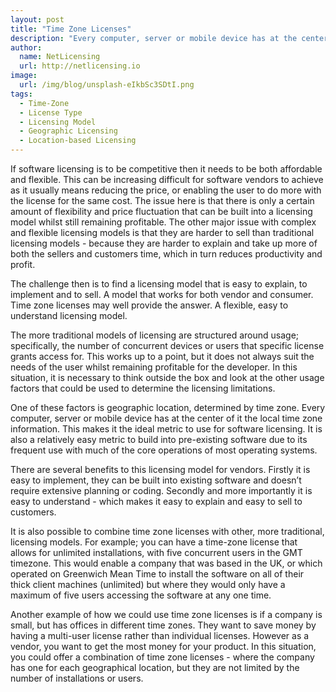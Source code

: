 ```yaml
---
layout: post
title: "Time Zone Licenses"
description: "Every computer, server or mobile device has at the center of it the local time zone information"
author:
  name: NetLicensing
  url: http://netlicensing.io
image:
  url: /img/blog/unsplash-eIkbSc3SDtI.png
tags:
  - Time-Zone
  - License Type
  - Licensing Model
  - Geographic Licensing
  - Location-based Licensing
---
```


If software licensing is to be competitive then it needs to be both affordable and flexible. This can be increasing difficult for software vendors to achieve as it usually means reducing the price, or enabling the user to do more with the license for the same cost. The issue here is that there is only a certain amount of flexibility and price fluctuation that can be built into a licensing model whilst still remaining profitable. The other major issue with complex and flexible licensing models is that they are harder to sell than traditional licensing models - because they are harder to explain and take up more of both the sellers and customers time, which in turn reduces productivity and profit.

The challenge then is to find a licensing model that is easy to explain, to implement and to sell. A model that works for both vendor and consumer. Time zone licenses may well provide the answer. A flexible, easy to understand licensing model.

The more traditional models of licensing are structured around usage; specifically, the number of concurrent devices or users that specific license grants access for. This works up to a point, but it does not always suit the needs of the user whilst remaining profitable for the developer. In this situation, it is necessary to think outside the box and look at the other usage factors that could be used to determine the licensing limitations.

One of these factors is geographic location, determined by time zone. Every computer, server or mobile device has at the center of it the local time zone information. This makes it the ideal metric to use for software licensing. It is also a relatively easy metric to build into pre-existing software due to its frequent use with much of the core operations of most operating systems.

There are several benefits to this licensing model for vendors. Firstly it is easy to implement, they can be built into existing software and doesn’t require extensive planning or coding. Secondly and more importantly it is easy to understand - which makes it easy to explain and easy to sell to customers.

It is also possible to combine time zone licenses with other, more traditional, licensing models. For example; you can have a time-zone license that allows for unlimited installations, with five concurrent users in the GMT timezone. This would enable a company that was based in the UK, or which operated on Greenwich Mean Time to install the software on all of their thick client machines (unlimited) but where they would only have a maximum of five users accessing the software at any one time.

Another example of how we could use time zone licenses is if a company is small, but has offices in different time zones. They want to save money by having a multi-user license rather than individual licenses. However as a vendor, you want to get the most money for your product. In this situation, you could offer a combination of time zone licenses - where the company has one for each geographical location, but they are not limited by the number of installations or users.

